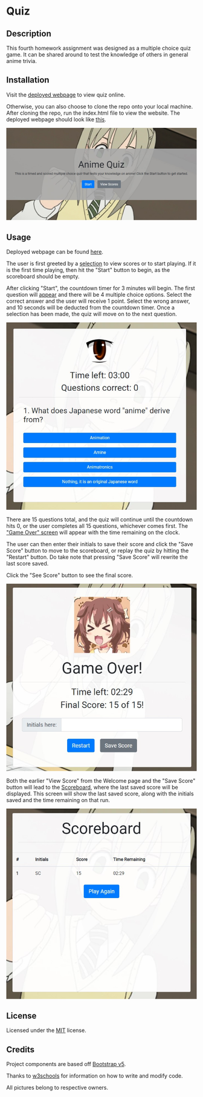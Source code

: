 # Quiz


## Description

This fourth homework assignment was designed as a multiple choice quiz game. It can be shared around to test the knowledge of others in general anime trivia.


## Installation

Visit the [deployed webpage](https://highwolfx.github.io/Quiz/) to view quiz online.

Otherwise, you can also choose to clone the repo onto your local machine. After cloning the repo, run the index.html file to view the website. The deployed webpage should look like [this](https://raw.githubusercontent.com/highwolfx/Quiz/main/assets/welcome-screenshot.jpg).

<p align="center">
    <img alt="welcome screen" src="https://raw.githubusercontent.com/highwolfx/Quiz/main/assets/welcome-screenshot.jpg">
</p>


## Usage

Deployed webpage can be found [here](https://highwolfx.github.io/Quiz/).

The user is first greeted by a [selection](https://raw.githubusercontent.com/highwolfx/Quiz/main/assets/welcome-screenshot.jpg) to view scores or to start playing. If it is the first time playing, then hit the "Start" button to begin, as the scoreboard should be empty.

After clicking "Start", the countdown timer for 3 minutes will begin. The first question will [appear](https://raw.githubusercontent.com/highwolfx/Quiz/main/assets/question-screenshot.jpg) and there will be 4 multiple choice options. Select the correct answer and the user will receive 1 point. Select the wrong answer, and 10 seconds will be deducted from the countdown timer. Once a selection has been made, the quiz will move on to the next question.

<p align="center">
    <img alt="question example" src="https://raw.githubusercontent.com/highwolfx/Quiz/main/assets/question-screenshot.jpg">
</p>

There are 15 questions total, and the quiz will continue until the countdown hits 0, or the user completes all 15 questions, whichever comes first. The ["Game Over" screen](https://raw.githubusercontent.com/highwolfx/Quiz/main/assets/game-over-screenshot.jpg) will appear with the time remaining on the clock.

The user can then enter their initials to save their score and click the "Save Score" button to move to the scoreboard, or replay the quiz by hitting the "Restart" button. Do take note that pressing "Save Score" will rewrite the last score saved.

Click the "See Score" button to see the final score.

<p align="center">
    <img alt="game over example" src="https://raw.githubusercontent.com/highwolfx/Quiz/main/assets/game-over-screen-with-score.jpg">
</p>

Both the earlier "View Score" from the Welcome page and the "Save Score" button will lead to the [Scoreboard](https://raw.githubusercontent.com/highwolfx/Quiz/main/assets/scoreboard-screenshot.jpg), where the last saved score will be displayed. This screen will show the last saved score, along with the initials saved and the time remaining on that run.

<p align="center">
    <img alt="scoreboard example" src="https://raw.githubusercontent.com/highwolfx/Quiz/main/assets/scoreboard-screenshot.jpg">
</p>


## License

Licensed under the [MIT](LICENSE.txt) license.


## Credits

Project components are based off [Bootstrap v5](https://v5.getbootstrap.com/).

Thanks to [w3schools](https://www.w3schools.com/) for information on how to write and modify code.

All pictures belong to respective owners.